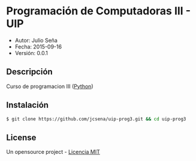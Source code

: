 # Programación de Computadoras III - UIP


* Autor: Julio Seña
* Fecha: 2015-09-16
* Versión: 0.0.1

## Descripción
Curso de programacion III ([Python](https://www.python.org))

## Instalación

```bash
$ git clone https://github.com/jcsena/uip-prog3.git && cd uip-prog3

```

## License
Un opensource project - [Licencia MIT](https://github.com/jcsena/uip-prog3/blob/master/LICENSE)
                                       
